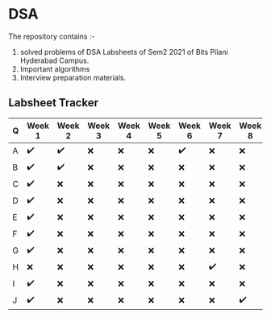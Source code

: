 #  DSA

The repository contains :-

1. solved problems of DSA Labsheets of Sem2 2021 of Bits Pilani Hyderabad Campus.
1. Important algorithms
1. Interview preparation materials.

## Labsheet Tracker 

|Q | Week 1           | Week 2           | Week 3 | Week 4 | Week 5 | Week 6 | Week 7 | Week 8 | Week 9 |
|--|------------------|------------------|--------|--------|--------|--------|--------|--------|--------|
|A |:heavy_check_mark:|:heavy_check_mark:|:x:|:x:|:x:|:heavy_check_mark:|:x:|:x:|:x:|
|B |:heavy_check_mark:|:heavy_check_mark:|:x:|:x:|:x:|:x:|:x:|:x:|:x:|
|C |:heavy_check_mark:|:x:|:x:|:x:|:x:|:x:|:x:|:x:|:x:|
|D |:heavy_check_mark:|:x:|:x:|:x:|:x:|:x:|:x:|:x:|:heavy_check_mark:|
|E |:heavy_check_mark:|:x:|:x:|:x:|:x:|:x:|:x:|:x:|:x:|
|F |:heavy_check_mark:|:x:|:x:|:x:|:x:|:x:|:x:|:x:|:x:|
|G |:heavy_check_mark:|:x:|:x:|:x:|:x:|:x:|:x:|:x:|:heavy_check_mark:|
|H |:x:               |:x:|:x:|:x:|:x:|:x:|:heavy_check_mark:|:x:|:x:|
|I |:heavy_check_mark:|:x:|:x:|:x:|:x:|:x:|:x:|:x:|:heavy_check_mark:|
|J |:heavy_check_mark:|:x:|:x:|:x:|:x:|:x:|:x:|:heavy_check_mark:|:x:|

